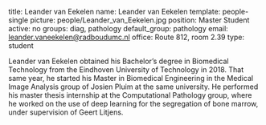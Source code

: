 title: Leander van Eekelen
name: Leander van Eekelen
template: people-single
picture: people/Leander_van_Eekelen.jpg
position: Master Student
active: no
groups: diag, pathology
default_group: pathology
email: leander.vaneekelen@radboudumc.nl
office: Route 812, room 2.39
type: student

Leander van Eekelen obtained his Bachelor’s degree in Biomedical Technology from the Eindhoven University of Technology in 2018. That same year, he started his Master in Biomedical Engineering in the Medical Image Analysis group of Josien Pluim at the same university. He performed his master thesis internship at the Computational Pathology group, where he worked on the use of deep learning for the segregation of bone marrow, under supervision of Geert Litjens.
